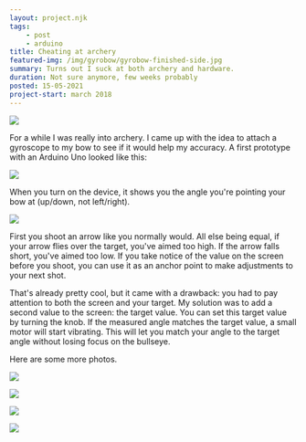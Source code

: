 ```yaml
---
layout: project.njk
tags: 
    - post
    - arduino
title: Cheating at archery
featured-img: /img/gyrobow/gyrobow-finished-side.jpg
summary: Turns out I suck at both archery and hardware.
duration: Not sure anymore, few weeks probably
posted: 15-05-2021
project-start: march 2018
---
```


![](/img/gyrobow/gyrobow-finished-side.jpg)


For a while I was really into archery. I came up with the idea to attach a gyroscope to my bow to see if it would help my accuracy. A first prototype with an Arduino Uno looked like this:

![](/img/gyrobow/gyrobow-wip.gif)


When you turn on the device, it shows you the angle you're pointing your bow at (up/down, not left/right).

![](/img/gyrobow/gyrobow-wip-3.jpg)


First you shoot an arrow like you normally would. All else being equal, if your arrow flies over the target, you've aimed too high. If the arrow falls short, you've aimed too low. If you take notice of the value on the screen before you shoot, you can use it as an anchor point to make adjustments to your next shot. 

That's already pretty cool, but it came with a drawback: you had to pay attention to both the screen and your target. My solution was to add a second value to the screen: the target value. You can set this target value by turning the knob. If the measured angle matches the target value, a small motor will start vibrating. This will let you match your angle to the target angle without losing focus on the bullseye.


Here are some more photos.

![](/img/gyrobow/gyrobow-finished-front.jpg)

![](/img/gyrobow/gyrobow-finished-side.jpg)

![](/img/gyrobow/gyrobow-finished-back.jpg)

![](/img/gyrobow/gyrobow-finished-action.jpg)